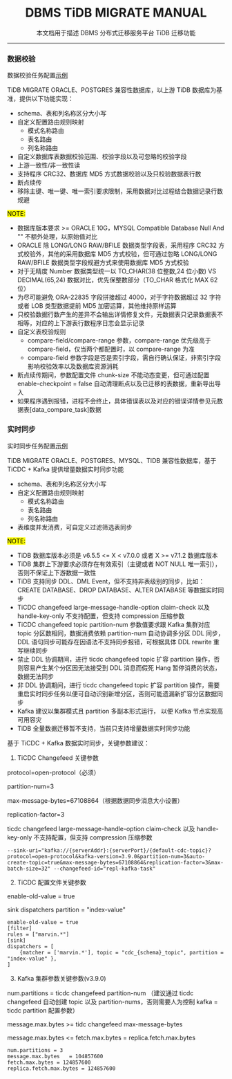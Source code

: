 <h1 align="center">
  DBMS TiDB MIGRATE MANUAL
</h1>
<p align="center">
  本文档用于描述 DBMS 分布式迁移服务平台 TiDB 迁移功能
</p>

------
### 数据校验

数据校验任务配置[示例](../example/data_compare_task.toml)

TiDB MIGRATE ORACLE、POSTGRES 兼容性数据库，以上游 TiDB 数据库为基准，提供以下功能实现：
- schema、表和列名称区分大小写
- 自定义配置路由规则映射
  - 模式名称路由
  - 表名路由
  - 列名称路由
- 自定义数据库表数据校验范围、校验字段以及可忽略的校验字段
- 上游一致性/非一致性读
- 支持程序 CRC32、数据库 MD5 方式数据校验以及只校验数据表行数
- 断点续传
- 移除主键、唯一键、唯一索引要求限制，采用数据对比过程结合数据记录行数规避

<mark>NOTE:</mark>
- 数据库版本要求 >= ORACLE 10G，MYSQL Compatible Database Null And "" 不额外处理，以原始值对比
- ORACLE 除 LONG/LONG RAW/BFILE 数据类型字段表，采用程序 CRC32 方式校验外，其他的采用数据库 MD5 方式校验，但可通过忽略 LONG/LONG RAW/BFILE 数据类型字段规避方式来使用数据库 MD5 方式校验
- 对于无精度 Number 数据类型统一以 TO_CHAR(38 位整数,24 位小数) VS DECIMAL(65,24) 数据对比，优先保整数部分（TO_CHAR 格式化 MAX 62 位）
- 为尽可能避免 ORA-22835 字段拼接超过 4000，对于字符数据超过 32 字符或者 LOB 类型数据提前 MD5 加密运算，其他维持原样运算
- 只校验数据行数产生的差异不会输出详情修复文件，元数据表只记录数据表不相等，对应的上下游表行数程序日志会显示记录
- 自定义表校验规则
  - compare-field/compare-range 参数，compare-range 优先级高于 compare-field，仅当两个都配置时，以 compare-range 为准
  - compare-field 参数字段是否是索引字段，需自行确认保证，非索引字段影响校验效率以及数据库资源消耗
- 断点续传期间，参数配置文件 chunk-size 不能动态变更，但可通过配置 enable-checkpoint = false 自动清理断点以及已迁移的表数据，重新导出导入
- 如果程序遇到报错，进程不会终止，具体错误表以及对应的错误详情参见元数据表[data_compare_task]数据

### 实时同步

实时同步任务配置[示例](../example/cdc_consume_msg.toml)

TiDB MIGRATE ORACLE、POSTGRES、MYSQL、TIDB 兼容性数据库，基于 TiCDC + Kafka 提供增量数据实时同步功能
- schema、表和列名称区分大小写
- 自定义配置路由规则映射
  - 模式名称路由
  - 表名路由
  - 列名称路由
- 表维度并发消费，可自定义过滤筛选表同步

<mark>NOTE:</mark>
- TiDB 数据库版本必须是 v6.5.5 <= X < v7.0.0 或者 X >= v7.1.2 数据库版本 
- TiDB 集群上下游要求必须存在有效索引（主键或者 NOT NULL 唯一索引），否则不保证上下游数据一致性
- TiDB 支持同步 DDL、DML Event，但不支持非表级别的同步，比如：CREATE DATABASE、DROP DATABASE、ALTER DATABASE 等数据实时同步
- TiCDC changefeed large-message-handle-option claim-check 以及 handle-key-only 不支持配置，但支持 compression 压缩参数
- TiCDC changefeed topic partition-num 参数值要求跟 Kafka 集群对应 topic 分区数相同，数据消费依赖 partition-num 自动协调多分区 DDL 同步，DDL 语句同步可能存在因语法不支持同步报错，可根据具体 DDL rewrite 重写继续同步
- 禁止 DDL 协调期间，进行 ticdc changefeed topic 扩容 partition 操作，否则容易产生某个分区因无法接受到 DDL 消息而假死 Hang 暂停消费的状态，数据无法同步
- 非 DDL 协调期间，进行 ticdc changefeed topic 扩容 partition 操作，需要重启实时同步任务以便可自动识别新增分区，否则可能遗漏新扩容分区数据同步
- Kafka 建议以集群模式且 partition 多副本形式运行， 以便 Kafka 节点实现高可用容灾
- TiDB 全量数据迁移暂不支持，当前只支持增量数据实时同步功能

基于 TiCDC + Kafka 数据实时同步，关键参数建议：

1. TiCDC Changefeed 关键参数

protocol=open-protocol（必须）

partition-num=3

max-message-bytes=67108864（根据数据同步消息大小设置）

replication-factor=3

ticdc changefeed large-message-handle-option claim-check 以及 handle-key-only 不支持配置，但支持 compression 压缩参数

```
--sink-uri="kafka://{serverAddr}:{serverPort}/{default-cdc-topic}?protocol=open-protocol&kafka-version=3.9.0&partition-num=3&auto-create-topic=true&max-message-bytes=67108864&replication-factor=3&max-batch-size=32" --changefeed-id="repl-kafka-task"
```
2. TiCDC 配置文件关键参数

enable-old-value = true

sink dispatchers  partition = "index-value"

```
enable-old-value = true
[filter]
rules = ["marvin.*"]
[sink]
dispatchers = [
    {matcher = ['marvin.*'], topic = "cdc_{schema}_topic", partition = "index-value" },
]
```
3. Kafka 集群参数关键参数(v3.9.0)

num.partitions = ticdc changefeed partition-num （建议通过 ticdc changefeed 自动创建 topic 以及 partition-nums，否则需要人为控制 kafka =  ticdc partition 配置参数）

message.max.bytes >= tidc changefeed max-message-bytes

message.max.bytes <= fetch.max.bytes = replica.fetch.max.bytes
```
num.partitions = 3
message.max.bytes	= 104857600
fetch.max.bytes = 124857600
replica.fetch.max.bytes	= 124857600
```